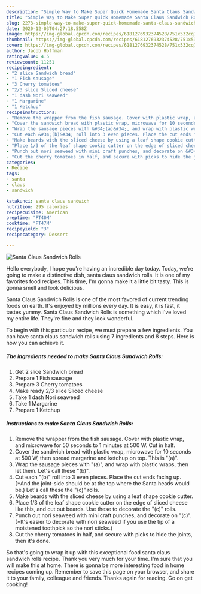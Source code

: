 ```yaml
---
description: "Simple Way to Make Super Quick Homemade Santa Claus Sandwich Rolls"
title: "Simple Way to Make Super Quick Homemade Santa Claus Sandwich Rolls"
slug: 2273-simple-way-to-make-super-quick-homemade-santa-claus-sandwich-rolls
date: 2020-12-03T04:27:18.558Z
image: https://img-global.cpcdn.com/recipes/6181276932374528/751x532cq70/santa-claus-sandwich-rolls-recipe-main-photo.jpg
thumbnail: https://img-global.cpcdn.com/recipes/6181276932374528/751x532cq70/santa-claus-sandwich-rolls-recipe-main-photo.jpg
cover: https://img-global.cpcdn.com/recipes/6181276932374528/751x532cq70/santa-claus-sandwich-rolls-recipe-main-photo.jpg
author: Jacob Hoffman
ratingvalue: 4.5
reviewcount: 11251
recipeingredient:
- "2 slice Sandwich bread"
- "1 Fish sausage"
- "3 Cherry tomatoes"
- "2/3 slice Sliced cheese"
- "1 dash Nori seaweed"
- "1 Margarine"
- "1 Ketchup"
recipeinstructions:
- "Remove the wrapper from the fish sausage. Cover with plastic wrap, and microwave for 50 seconds to 1 minutes at 500 W. Cut in half."
- "Cover the sandwich bread with plastic wrap, microwave for 10 seconds at 500 W, then spread margarine and ketchup on top. This is &#34;(a)&#34;."
- "Wrap the sausage pieces with &#34;(a)&#34;, and wrap with plastic wraps, then let them. Let&#39;s call these &#34;(b)&#34;."
- "Cut each &#34;(b)&#34; roll into 3 even pieces. Place the cut ends facing up. (*And the joint-side should be at the top where the Santa heads would be.) Let&#39;s call these the &#34;(c)&#34; rolls."
- "Make beards with the sliced cheese by using a leaf shape cookie cutter."
- "Place 1/3 of the leaf shape cookie cutter on the edge of sliced cheese like this, and cut out beards. Use these to decorate the &#34;(c)&#34; rolls."
- "Punch out nori seaweed with mini craft punches, and decorate on &#34;(c)&#34;. (*It&#39;s easier to decorate with nori seaweed if you use the tip of a moistened toothpick so the nori sticks.)"
- "Cut the cherry tomatoes in half, and secure with picks to hide the joints, then it&#39;s done."
categories:
- Recipe
tags:
- santa
- claus
- sandwich

katakunci: santa claus sandwich 
nutrition: 295 calories
recipecuisine: American
preptime: "PT40M"
cooktime: "PT47M"
recipeyield: "3"
recipecategory: Dessert

---
```



![Santa Claus Sandwich Rolls](https://img-global.cpcdn.com/recipes/6181276932374528/751x532cq70/santa-claus-sandwich-rolls-recipe-main-photo.jpg)

Hello everybody, I hope you're having an incredible day today. Today, we're going to make a distinctive dish, santa claus sandwich rolls. It is one of my favorites food recipes. This time, I'm gonna make it a little bit tasty. This is gonna smell and look delicious.

Santa Claus Sandwich Rolls is one of the most favored of current trending foods on earth. It's enjoyed by millions every day. It is easy, it is fast, it tastes yummy. Santa Claus Sandwich Rolls is something which I've loved my entire life. They're fine and they look wonderful.




To begin with this particular recipe, we must prepare a few ingredients. You can have santa claus sandwich rolls using 7 ingredients and 8 steps. Here is how you can achieve it.

<!--inarticleads1-->

##### The ingredients needed to make Santa Claus Sandwich Rolls:

1. Get 2 slice Sandwich bread
1. Prepare 1 Fish sausage
1. Prepare 3 Cherry tomatoes
1. Make ready 2/3 slice Sliced cheese
1. Take 1 dash Nori seaweed
1. Take 1 Margarine
1. Prepare 1 Ketchup




<!--inarticleads2-->

##### Instructions to make Santa Claus Sandwich Rolls:

1. Remove the wrapper from the fish sausage. Cover with plastic wrap, and microwave for 50 seconds to 1 minutes at 500 W. Cut in half.
1. Cover the sandwich bread with plastic wrap, microwave for 10 seconds at 500 W, then spread margarine and ketchup on top. This is &#34;(a)&#34;.
1. Wrap the sausage pieces with &#34;(a)&#34;, and wrap with plastic wraps, then let them. Let&#39;s call these &#34;(b)&#34;.
1. Cut each &#34;(b)&#34; roll into 3 even pieces. Place the cut ends facing up. (*And the joint-side should be at the top where the Santa heads would be.) Let&#39;s call these the &#34;(c)&#34; rolls.
1. Make beards with the sliced cheese by using a leaf shape cookie cutter.
1. Place 1/3 of the leaf shape cookie cutter on the edge of sliced cheese like this, and cut out beards. Use these to decorate the &#34;(c)&#34; rolls.
1. Punch out nori seaweed with mini craft punches, and decorate on &#34;(c)&#34;. (*It&#39;s easier to decorate with nori seaweed if you use the tip of a moistened toothpick so the nori sticks.)
1. Cut the cherry tomatoes in half, and secure with picks to hide the joints, then it&#39;s done.




So that's going to wrap it up with this exceptional food santa claus sandwich rolls recipe. Thank you very much for your time. I'm sure that you will make this at home. There is gonna be more interesting food in home recipes coming up. Remember to save this page on your browser, and share it to your family, colleague and friends. Thanks again for reading. Go on get cooking!
